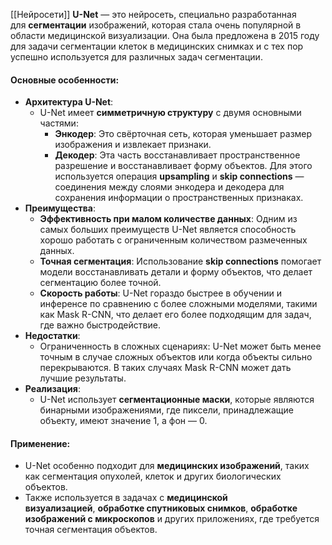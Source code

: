 [[Нейросети]]
**U-Net** — это нейросеть, специально разработанная для **сегментации** изображений, которая стала очень популярной в области медицинской визуализации. Она была предложена в 2015 году для задачи сегментации клеток в медицинских снимках и с тех пор успешно используется для различных задач сегментации.

#### Основные особенности:

- **Архитектура U-Net**:
    - U-Net имеет **симметричную структуру** с двумя основными частями:
        - **Энкодер**: Это свёрточная сеть, которая уменьшает размер изображения и извлекает признаки.
        - **Декодер**: Эта часть восстанавливает пространственное разрешение и восстанавливает форму объектов. Для этого используется операция **upsampling** и **skip connections** — соединения между слоями энкодера и декодера для сохранения информации о пространственных признаках.
- **Преимущества**:
    - **Эффективность при малом количестве данных**: Одним из самых больших преимуществ U-Net является способность хорошо работать с ограниченным количеством размеченных данных.
    - **Точная сегментация**: Использование **skip connections** помогает модели восстанавливать детали и форму объектов, что делает сегментацию более точной.
    - **Скорость работы**: U-Net гораздо быстрее в обучении и инференсе по сравнению с более сложными моделями, такими как Mask R-CNN, что делает его более подходящим для задач, где важно быстродействие.
- **Недостатки**:
    - Ограниченность в сложных сценариях: U-Net может быть менее точным в случае сложных объектов или когда объекты сильно перекрываются. В таких случаях Mask R-CNN может дать лучшие результаты.
- **Реализация**:
    - U-Net использует **сегментационные маски**, которые являются бинарными изображениями, где пиксели, принадлежащие объекту, имеют значение 1, а фон — 0.

#### Применение:

- U-Net особенно подходит для **медицинских изображений**, таких как сегментация опухолей, клеток и других биологических объектов.
- Также используется в задачах с **медицинской визуализацией**, **обработке спутниковых снимков**, **обработке изображений с микроскопов** и других приложениях, где требуется точная сегментация объектов.